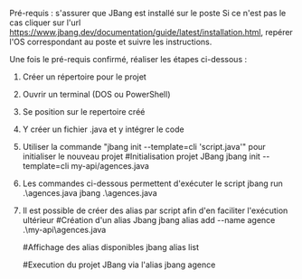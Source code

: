Pré-requis : s'assurer que JBang est installé sur le poste
Si ce n'est pas le cas cliquer sur l'url https://www.jbang.dev/documentation/guide/latest/installation.html, repérer l'OS correspondant au poste et suivre les instructions.

Une fois le pré-requis confirmé, réaliser les étapes ci-dessous :
1. Créer un répertoire pour le projet
2. Ouvrir un terminal (DOS ou PowerShell)
3. Se position sur le repertoire créé
4. Y créer un fichier .java et y intégrer le code 
5. Utiliser la commande "jbang init --template=cli 'script.java'" pour initialiser le nouveau projet
	#Initialisation projet JBang
	jbang init --template=cli my-api/agences.java
6. Les commandes ci-dessous permettent d'exécuter le script
	jbang run .\agences.java
	jbang .\agences.java
	
7. Il est possible de créer des alias par script afin d'en faciliter l'exécution ultérieur
	#Création d'un alias Jbang
	jbang alias add --name agence .\my-api\agences.java

	#Affichage des alias disponibles
	jbang alias list

	#Execution du projet JBang via l'alias
	jbang agence
